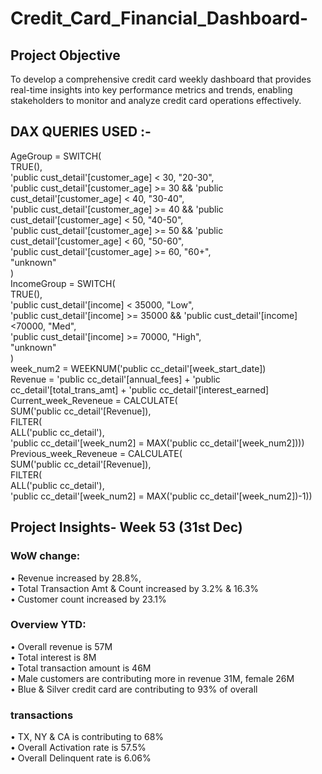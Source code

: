 # Credit_Card_Financial_Dashboard-

## Project Objective

To develop a comprehensive credit card weekly dashboard that provides real-time insights into key performance metrics and trends, enabling stakeholders to monitor and analyze credit card operations effectively.

## DAX QUERIES USED :-

AgeGroup = SWITCH( <br/>
 TRUE(), <br/>
 'public cust_detail'[customer_age] < 30, "20-30",<br/>
 'public cust_detail'[customer_age] >= 30 && 'public cust_detail'[customer_age] < 40, "30-40",<br/>
 'public cust_detail'[customer_age] >= 40 && 'public cust_detail'[customer_age] < 50, "40-50",<br/>
 'public cust_detail'[customer_age] >= 50 && 'public cust_detail'[customer_age] < 60, "50-60",<br/>
 'public cust_detail'[customer_age] >= 60, "60+",<br/>
 "unknown"<br/>
 )<br/>
IncomeGroup = SWITCH(<br/>
 TRUE(),<br/>
 'public cust_detail'[income] < 35000, "Low",<br/>
 'public cust_detail'[income] >= 35000 && 'public cust_detail'[income] <70000, "Med",<br/>
 'public cust_detail'[income] >= 70000, "High",<br/>
 "unknown"<br/>
)<br/>
week_num2 = WEEKNUM('public cc_detail'[week_start_date])<br/>
Revenue = 'public cc_detail'[annual_fees] + 'public cc_detail'[total_trans_amt] + 'public cc_detail'[interest_earned]<br/>
Current_week_Reveneue = CALCULATE(<br/>
 SUM('public cc_detail'[Revenue]),<br/>
 FILTER(<br/>
 ALL('public cc_detail'),<br/>
 'public cc_detail'[week_num2] = MAX('public cc_detail'[week_num2])))<br/>
Previous_week_Reveneue = CALCULATE(<br/>
 SUM('public cc_detail'[Revenue]),<br/>
 FILTER(<br/>
 ALL('public cc_detail'),<br/>
 'public cc_detail'[week_num2] = MAX('public cc_detail'[week_num2])-1))<br/>

## Project Insights- Week 53 (31st Dec)
### WoW change:
  • Revenue increased by 28.8%,<br/>
  • Total Transaction Amt & Count increased by 3.2% & 16.3%<br/>
  • Customer count increased by 23.1%<br/>
### Overview YTD:<br/>
  • Overall revenue is 57M<br/>
  • Total interest is 8M<br/>
  • Total transaction amount is 46M<br/>
  • Male customers are contributing more in revenue 31M, female 26M<br/>
  • Blue & Silver credit card are contributing to 93% of overall<br/>
### transactions<br/>
  • TX, NY & CA is contributing to 68%<br/>
  • Overall Activation rate is 57.5%<br/>
  • Overall Delinquent rate is 6.06%<br/>
